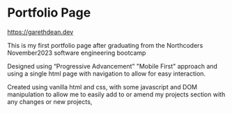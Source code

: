 # Portfolio Page
https://garethdean.dev

This is my first portfolio page after graduating from the Northcoders November2023 software engineering bootcamp

Designed using “Progressive Advancement” "Mobile First" approach and using a single html page with navigation to allow for easy interaction.

Created using vanilla html and css, with some javascript and DOM manipulation to allow me to easily add to or amend my projects section with any changes or new projects,
